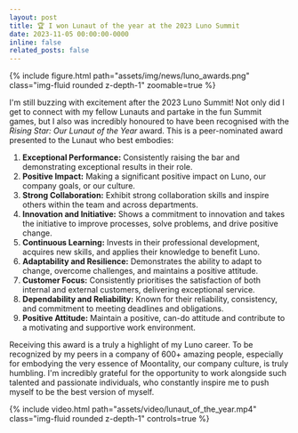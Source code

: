 ```yaml
---
layout: post
title: 🏆 I won Lunaut of the year at the 2023 Luno Summit
date: 2023-11-05 00:00:00-0000
inline: false
related_posts: false
---
```


{% include figure.html path="assets/img/news/luno_awards.png" class="img-fluid rounded z-depth-1" zoomable=true %}

I'm still buzzing with excitement after the 2023 Luno Summit! Not only did I get to connect with my fellow Lunauts and partake in the fun Summit games, but I also was incredibly honoured to have been recognised with the *Rising Star: Our Lunaut of the Year* award. This is a peer-nominated award presented to the Lunaut who best embodies:

1. **Exceptional Performance:** Consistently raising the bar and demonstrating exceptional results in their role.
2. **Positive Impact:** Making a significant positive impact on Luno, our company goals, or our culture.
3. **Strong Collaboration:** Exhibit strong collaboration skills and inspire others within the team and across departments.
4. **Innovation and Initiative:** Shows a commitment to innovation and takes the initiative to improve processes, solve problems, and drive positive change.
5. **Continuous Learning:** Invests in their professional development, acquires new skills, and applies their knowledge to benefit Luno.
6. **Adaptability and Resilience:** Demonstrates the ability to adapt to change, overcome challenges, and maintains a positive attitude.
7. **Customer Focus:** Consistently prioritises the satisfaction of both internal and external customers, delivering exceptional service.
8. **Dependability and Reliability:** Known for their reliability, consistency, and commitment to meeting deadlines and obligations.
9. **Positive Attitude:** Maintain a positive, can-do attitude and contribute to a motivating and supportive work environment.

Receiving this award is a truly a highlight of my Luno career. To be recognized by my peers in a company of 600+ amazing people, especially for embodying the very essence of Moontality, our company culture, is truly humbling. I'm incredibly grateful for the opportunity to work alongside such talented and passionate individuals, who constantly inspire me to push myself to be the best version of myself.

{% include video.html path="assets/video/lunaut_of_the_year.mp4" class="img-fluid rounded z-depth-1" controls=true %}

